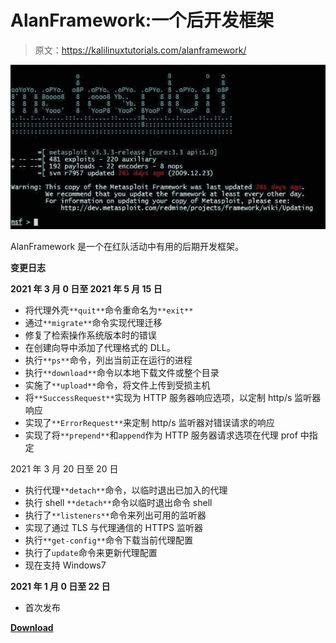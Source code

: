 # AlanFramework:一个后开发框架

> 原文：<https://kalilinuxtutorials.com/alanframework/>

[![Exploitivator : Automate Metasploit Scanning And Exploitation](img//e7efebdfa8f8bfb2a24f5a354fa06d14.png "Exploitivator : Automate Metasploit Scanning And Exploitation")](https://1.bp.blogspot.com/-iYMIMNXeIuY/XfPO-dmbdkI/AAAAAAAAD9Q/ZWklPhDAzgg20CCPpi2uG-lN3LN88CniQCLcBGAsYHQ/s1600/MSF.png)

AlanFramework 是一个在红队活动中有用的后期开发框架。

**变更日志**

**2021 年 3 月 0 日至 2021 年 5 月 15 日**

*   将代理外壳`**quit**`命令重命名为`**exit**`
*   通过`**migrate**`命令实现代理迁移
*   修复了检索操作系统版本时的错误
*   在创建向导中添加了代理格式的 DLL。
*   执行`**ps**`命令，列出当前正在运行的进程
*   执行`**download**`命令以本地下载文件或整个目录
*   实施了`**upload**`命令，将文件上传到受损主机
*   将`**SuccessRequest**`实现为 HTTP 服务器响应选项，以定制 http/s 监听器响应
*   实现了`**ErrorRequest**`来定制 http/s 监听器对错误请求的响应
*   实现了将`**prepend**`和`append`作为 HTTP 服务器请求选项在代理 prof 中指定

2021 年 3 月 20 日至 20 日

*   执行代理`**detach**`命令，以临时退出已加入的代理
*   执行 shell `**detach**`命令以临时退出命令 shell
*   执行了`**listeners**`命令来列出可用的监听器
*   实现了通过 TLS 与代理通信的 HTTPS 监听器
*   执行`**get-config**`命令下载当前代理配置
*   执行了`update`命令来更新代理配置
*   现在支持 Windows7

**2021 年 1 月 0 日至 22 日**

*   首次发布

[**Download**](https://github.com/enkomio/AlanFramework)